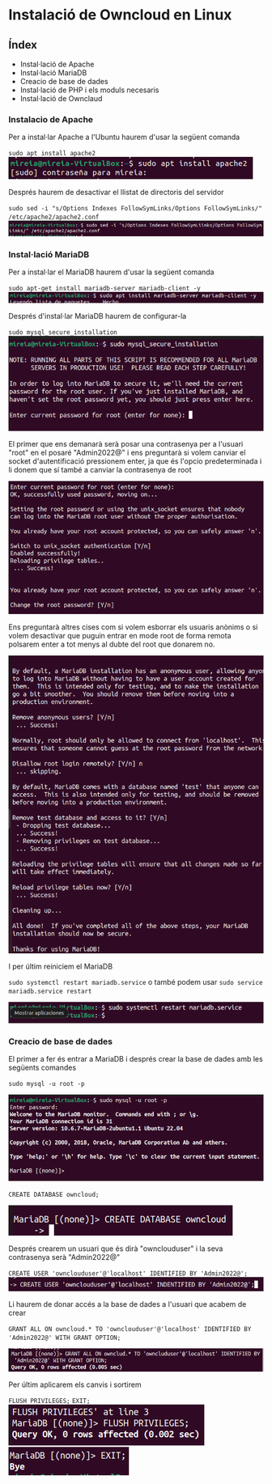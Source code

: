 # Instalació de Owncloud en Linux

## Índex

* Instal·lació de Apache
* Instal·lació MariaDB
* Creacio de base de dades
* Instal·lació de PHP i els moduls necesaris
* Instal·lació de Ownclaud


### Instalacio de Apache

Per a instal·lar Apache a l'Ubuntu haurem d'usar la següent comanda

`sudo apt install apache2`
![captura](activitat2-1.png)

Després haurem de desactivar el llistat de directoris del servidor

`sudo sed -i "s/Options Indexes FollowSymLinks/Options FollowSymLinks/" /etc/apache2/apache2.conf`
![captura](activitat2-2.png)

### Instal·lació MariaDB

Per a instal·lar el MariaDB haurem d'usar la següent comanda

`sudo apt-get install mariadb-server mariadb-client -y`
![captura](activitat2-3.png)

Després d'instal·lar MariaDB haurem de configurar-la

`sudo mysql_secure_installation`
![captura](activitat2-4.png)

El primer que ens demanarà serà posar una contrasenya per a l'usuari "root" en el posaré "Admin2022@"
i ens preguntarà si volem canviar el socket d'autentificació pressionem enter, ja que és l'opcio predeterminada i li donem que sí també a canviar la contrasenya de root

![captura](activitat2-5.png)

Ens preguntarà altres cises com si volem esborrar els usuaris anònims o si volem desactivar que puguin entrar en mode root de forma remota polsarem enter a tot menys al dubte del root que donarem no.

![captura](activitat2-6.png)

I per últim reiniciem el MariaDB

`sudo systemctl restart mariadb.service` o també podem usar `sudo service mariadb.service restart`

![captura](activitat2-7.png)

### Creacio de base de dades


El primer a fer és entrar a MariaDB i després crear la base de dades amb les següents comandes

`sudo mysql -u root -p`

![captura](activitat2-8.png)

`CREATE DATABASE owncloud;`

![captura](activitat2-9.png)

Després crearem un usuari que és dirà "ownclouduser" i la seva contrasenya serà "Admin2022@"

`CREATE USER 'ownclouduser'@'localhost' IDENTIFIED BY 'Admin2022@';`
![captura](activitat2-10.png)

Li haurem de donar accés a la base de dades a l'usuari que acabem de crear

`GRANT ALL ON owncloud.* TO 'ownclouduser'@'localhost' IDENTIFIED BY 'Admin2022@' WITH GRANT OPTION;`

![captura](activitat2-11.png)

Per últim aplicarem els canvis i sortirem

`FLUSH PRIVILEGES;`
`EXIT;`
![captura](activitat2-12.png)
![captura](activitat2-13.png)






